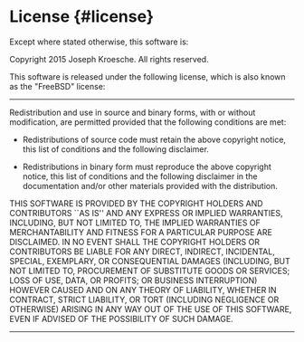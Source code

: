 License {#license}
=======
Except where stated otherwise, this software is:

Copyright 2015 Joseph Kroesche. All rights reserved.

This software is released under the following license, which is also known as the
"FreeBSD" license:

---

Redistribution and use in source and binary forms, with or without modification, are
permitted provided that the following conditions are met:

* Redistributions of source code must retain the above copyright notice, this list of
  conditions and the following disclaimer.

* Redistributions in binary form must reproduce the above copyright notice, this list
  of conditions and the following disclaimer in the documentation and/or other materials
  provided with the distribution.

THIS SOFTWARE IS PROVIDED BY THE COPYRIGHT HOLDERS AND CONTRIBUTORS ``AS IS'' AND ANY
EXPRESS OR IMPLIED WARRANTIES, INCLUDING, BUT NOT LIMITED TO, THE IMPLIED WARRANTIES
OF MERCHANTABILITY AND FITNESS FOR A PARTICULAR PURPOSE ARE DISCLAIMED. IN NO EVENT
SHALL THE COPYRIGHT HOLDERS OR CONTRIBUTORS BE LIABLE FOR ANY DIRECT, INDIRECT,
INCIDENTAL, SPECIAL, EXEMPLARY, OR CONSEQUENTIAL DAMAGES (INCLUDING, BUT NOT LIMITED
TO, PROCUREMENT OF SUBSTITUTE GOODS OR SERVICES; LOSS OF USE, DATA, OR PROFITS; OR
BUSINESS INTERRUPTION) HOWEVER CAUSED AND ON ANY THEORY OF LIABILITY, WHETHER IN
CONTRACT, STRICT LIABILITY, OR TORT (INCLUDING NEGLIGENCE OR OTHERWISE) ARISING IN ANY
WAY OUT OF THE USE OF THIS SOFTWARE, EVEN IF ADVISED OF THE POSSIBILITY OF SUCH DAMAGE.

---

